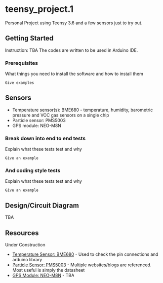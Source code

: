 # teensy_project.1

Personal Project using Teensy 3.6 and a few sensors just to try out.


## Getting Started

Instruction: TBA
The codes are written to be used in Arduino IDE.

### Prerequisites

What things you need to install the software and how to install them

```
Give examples
```

## Sensors

* Temperature sensor(s): BME680 - temperature, humidity, barometric pressure and VOC gas sensors on a single chip
* Particle sensor: PMS5003
* GPS module: NEO-M8N

### Break down into end to end tests

Explain what these tests test and why

```
Give an example
```

### And coding style tests

Explain what these tests test and why

```
Give an example
```

## Design/Circuit Diagram

TBA

## Resources
Under Construction

* [Temperature Sensor: BME680](https://learn.adafruit.com/adafruit-bme680-humidity-temperature-barometic-pressure-voc-gas/overview) - Used to check the pin connections and arduino library
* [Particle Sensor: PMS5003](https://www.adafruit.com/product/3686) - Multiple websites/blogs are referenced. Most useful is simply the datasheet
* [GPS Module: NEO-M8N](https://www.u-blox.com/en/product/neo-m8-series) - TBA